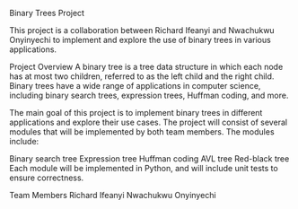 Binary Trees Project

This project is a collaboration between Richard Ifeanyi and Nwachukwu Onyinyechi to implement and explore the use of binary trees in various applications.

Project Overview
A binary tree is a tree data structure in which each node has at most two children, referred to as the left child and the right child. Binary trees have a wide range of applications in computer science, including binary search trees, expression trees, Huffman coding, and more.

The main goal of this project is to implement binary trees in different applications and explore their use cases. The project will consist of several modules that will be implemented by both team members. The modules include:

Binary search tree
Expression tree
Huffman coding
AVL tree
Red-black tree
Each module will be implemented in Python, and will include unit tests to ensure correctness.

Team Members
Richard Ifeanyi
Nwachukwu Onyinyechi 
